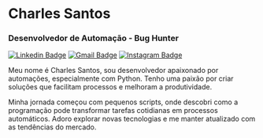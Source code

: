 # Charles Santos

### Desenvolvedor de Automação - Bug Hunter

[![Linkedin Badge](https://img.shields.io/badge/-Charles%20Santos-0366D6?style=flat-square&logo=Linkedin&logoColor=white&link=https://www.linkedin.com/in/charles-santos-214458215/)](https://www.linkedin.com/in/charles-santos-214458215/) 
[![Gmail Badge](https://img.shields.io/badge/-chafnds@gmail.com-0366D6?style=flat-square&logo=Gmail&logoColor=white&link=mailto:chafnds@gmail.com)](mailto:chafnds@gmail.com)
[![Instagram Badge](https://img.shields.io/badge/-Instagram-0366D6?style=flat-square&logo=Instagram&logoColor=white&link=https://www.instagram.com/chicomofi/)](https://www.instagram.com/chicomofi/)

Meu nome é Charles Santos, sou desenvolvedor apaixonado por automações, especialmente com Python. Tenho uma paixão por criar soluções que facilitam processos e melhoram a produtividade.

Minha jornada começou com pequenos scripts, onde descobri como a programação pode transformar tarefas cotidianas em processos automáticos. Adoro explorar novas tecnologias e me manter atualizado com as tendências do mercado.
